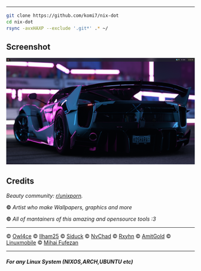 
____
```sh
git clone https://github.com/komi7/nix-dot
cd nix-dot
rsync -avxHAXP --exclude '.git*' .* ~/
```
## Screenshot

![Screenshot](https://github.com/Komi7/resources/blob/main/screenshot/Hyprland_desktop.png)

## Credits

_Beauty community: [r/unixporn](https://www.reddit.com/r/unixporn)._

**©** _Artist who make Wallpapers, graphics and more_

**©** _All of mantainers of this amazing and opensource tools :3_

---

© [Owl4ce](https://github.com/owl4ce) © [Ilham25](https://github.com/ilham25) ©
[Siduck](https://github.com/siduck) © [NvChad](https://github.com/NvChad) ©
[Rxyhn](https://github.com/rxyhn) © [AmitGold](https://github.com/AmitGolden)
© [Linuxmobile](https://github.com/Linuxmobile) © [Mihai Fufezan](https://github.com/fufexan)
___
##### For any Linux System (NIXOS,ARCH,UBUNTU etc)
